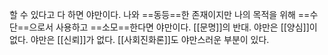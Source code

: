 할 수 있다고 다 하면 야만이다.
나와 ==동등==한 존재이지만 나의 목적을 위해 ==수단==으로서 사용하고 ==소모==한다면 야만이다.
[[문명]]의 반대.
야만은 [[양심]]이 없다.
야만은 [[신뢰]]가 없다.
[[사회진화론]]도 야만스러운 부분이 있다. 
